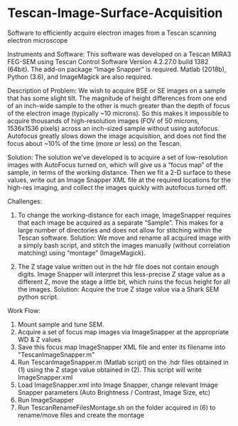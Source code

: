 # Tescan-Image-Surface-Acquisition
Software to efficiently acquire electron images from a Tescan scanning electron microscope

Instruments and Software:
This software was developed on a Tescan MIRA3 FEG-SEM using Tescan Control Software Version 4.2.27.0 build 1382 (64bit). The add-on package “Image Snapper” is required. Matlab (2018b), Python (3.6), and ImageMagick are also required.

Description of Problem:
We wish to acquire BSE or SE images on a sample that has some slight tilt. The magnitude of height differences from one end of an inch-wide sample to the other is much greater than the depth of focus of the electron image (typically ~10 microns). So this makes it impossible to acquire thousands of high-resolution images (FOV of 50 microns, 1536x1536 pixels) across an inch-sized sample without using autofocus. Autofocus greatly slows down the image acquisition, and does not find the focus about ~10% of the time (more or less) on the Tescan. 

Solution:
The solution we’ve developed is to acquire a set of low-resolution images with AutoFocus turned on, which will give us a “focus map” of the sample, in terms of the working distance. Then we fit a 2-D surface to these values, write out an Image Snapper XML file at the required locations for the high-res imaging, and collect the images quickly with autofocus turned off.

Challenges:
1) To change the working-distance for each image, ImageSnapper requires that each image be acquired as a separate “Sample”. This makes for a large number of directories and does not allow for stitching within the Tescan software. Solution: We move and rename all acquired image with a simply bash script, and stitch the images manually (without correlation matching) using “montage” (ImageMagick).

2) The Z stage value written out in the hdr file does not contain enough digits. Image Snapper will interpret this less-precise Z stage value as a different Z, move the stage a little bit, which ruins the focus height for all the images. Solution: Acquire the true Z stage value via a Shark SEM python script.

Work Flow:
1) Mount sample and tune SEM.
2) Acquire a set of focus map images via ImageSnapper at the appropriate WD & Z values
3) Save this focus map ImageSnapper XML file and enter its filename into "TescanImageSnapper.m"
4) Run TescanImageSnapper.m (Matlab script) on the .hdr files obtained in (1) using the Z stage value obtained in (2). This script will write ImageSnapper.xml
5) Load ImageSnapper.xml into Image Snapper, change relevant Image Snapper parameters (Auto Brightness / Contrast, Image Size, etc)
6) Run ImageSnapper
7) Run TescanRenameFilesMontage.sh on the folder acquired in (6) to rename/move files and create the montage
